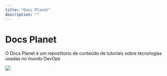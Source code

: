 ```yaml
---
title: "Docs Planet"
description: ""
---
```


# Docs Planet

O Docs Planet é um repostitorio de conteúdo de tutoriais sobre tecnologias usadas no mundo DevOps


![](https://blogdeuncuantitativo.files.wordpress.com/2018/07/elearning.jpg)
